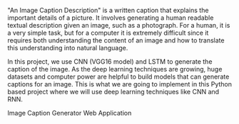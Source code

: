 "An Image Caption Description" is a written caption that explains the important details of a picture. It involves generating a human readable textual description given an image, such as a photograph. For a human, it is a very simple task, but for a computer it is extremely difficult since it requires both understanding the content of an image and how to translate this understanding into natural language.

In this project, we use CNN (VGG16 model) and LSTM to generate the caption of the image. As the deep learning techniques are growing, huge datasets and computer power are helpful to build models that can generate captions for an image. This is what we are going to implement in this Python based project where we will use deep learning techniques like CNN and RNN.

Image Caption Generator Web Application
